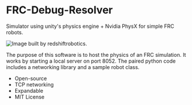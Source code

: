 # FRC-Debug-Resolver
Simulator using unity's physics engine + Nvidia PhysX for simple FRC robots. 
 
![Image](https://cdn.discordapp.com/attachments/490734700571262977/803399388234776597/unknown.png)
built by redshiftrobotics.

The purpose of this software is to host the physics of an FRC simulation. It works by starting a local server on port 8052. The paired python code includes a networking library and a sample robot class.

* Open-source
* TCP networking 
* Expandable
* MIT License

